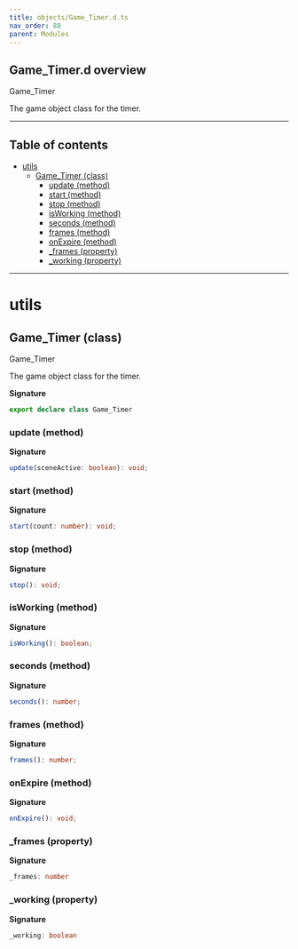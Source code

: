 ```yaml
---
title: objects/Game_Timer.d.ts
nav_order: 88
parent: Modules
---
```


## Game_Timer.d overview

Game_Timer

The game object class for the timer.

---

<h2 class="text-delta">Table of contents</h2>

- [utils](#utils)
  - [Game_Timer (class)](#game_timer-class)
    - [update (method)](#update-method)
    - [start (method)](#start-method)
    - [stop (method)](#stop-method)
    - [isWorking (method)](#isworking-method)
    - [seconds (method)](#seconds-method)
    - [frames (method)](#frames-method)
    - [onExpire (method)](#onexpire-method)
    - [\_frames (property)](#_frames-property)
    - [\_working (property)](#_working-property)

---

# utils

## Game_Timer (class)

Game_Timer

The game object class for the timer.

**Signature**

```ts
export declare class Game_Timer
```

### update (method)

**Signature**

```ts
update(sceneActive: boolean): void;
```

### start (method)

**Signature**

```ts
start(count: number): void;
```

### stop (method)

**Signature**

```ts
stop(): void;
```

### isWorking (method)

**Signature**

```ts
isWorking(): boolean;
```

### seconds (method)

**Signature**

```ts
seconds(): number;
```

### frames (method)

**Signature**

```ts
frames(): number;
```

### onExpire (method)

**Signature**

```ts
onExpire(): void;
```

### \_frames (property)

**Signature**

```ts
_frames: number
```

### \_working (property)

**Signature**

```ts
_working: boolean
```
